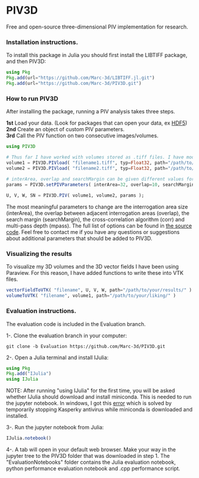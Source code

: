 # PIV3D
Free and open-source three-dimensional PIV implementation for research. 


### Installation instructions.

To install this package in Julia you should first install the LIBTIFF package, and then PIV3D: 
```Julia
using Pkg
Pkg.add(url="https://github.com/Marc-3d/LIBTIFF.jl.git")
Pkg.add(url="https://github.com/Marc-3d/PIV3D.git")
```

### How to run PIV3D

After installing the package, running a PIV analysis takes three steps.   

**1st** Load your data. (Look for packages that can open your data, ex [HDF5](https://github.com/JuliaIO/HDF5.jl)) <br>
**2nd** Create an object of custom PIV parameters. <br>
**3rd** Call the PIV function on two consecutive images/volumes.

```Julia
using PIV3D

# Thus far I have worked with volumes stored as .tiff files. I have modified LIBTIFF to read 3D scanline volumes. 
volume1 = PIV3D.PIVload( "filename1.tiff", typ=Float32, path="/path/to/data/" )
volume2 = PIV3D.PIVload( "filename2.tiff", typ=Float32, path="/path/to/data/" )

# interArea, overlap and searchMargin can be given different values for each dimension, ex interArea=[10,30,20], overlap=[5,5,8]...
params = PIV3D.setPIVParameters( interArea=32, overlap=10, searchMargin=5, corr="ZNCC", mpass=2 ); 
 
U, V, W, SN = PIV3D.PIV( volume1, volume2, params );
```

The most meaningful parameters to change are the interrogation area size (interArea), the overlap between adjacent interrogation areas (overlap), the search margin (searchMargin), the cross-correlation algorithm (corr) and multi-pass depth (mpass). The full list of options can be found in [the source code](src/parameters.jl). Feel free to contact me if you have any questions or suggestions about additional parameters that should be added to PIV3D.

### Visualizing the results

To visualize my 3D volumes and the 3D vector fields I have been using Paraview. For this reason, I have added functions to write these into VTK files. 
```Julia
vectorFieldToVTK( "filename", U, V, W, path="/path/to/your/results/" )
volumeToVTK( "filename", volume1, path="/path/to/your/liking/" )
```

### Evaluation instructions. 

The evaluation code is included in the Evaluation branch. 

1-. Clone the evaluation branch in your computer: 

```
git clone -b Evaluation https://github.com/Marc-3d/PIV3D.git
```

2-. Open a Julia terminal and install IJulia: 

```Julia
using Pkg
Pkg.add("IJulia")
using IJulia
```

NOTE: After running "using IJulia" for the first time, you will be asked whether IJulia should download and install miniconda. This is needed to run the jupyter notebook. In windows, I got this [error] which is solved by temporarily stopping Kasperky antivirus while miniconda is downloaded and installed. 

[error]: https://discourse.julialang.org/t/problem-with-curl-exe-windows-and-package-installation/29525/21

3-. Run the jupyter notebook from Julia: 

```Julia
IJulia.notebook()
```

4-. A tab will open in your default web browser. Make your way in the jupyter tree to the PIV3D folder that was downloaded in step 1. The "EvaluationNotebooks"  folder contains the Julia evaluation notebook, python performance evaluation notebook and .cpp performance script. 
